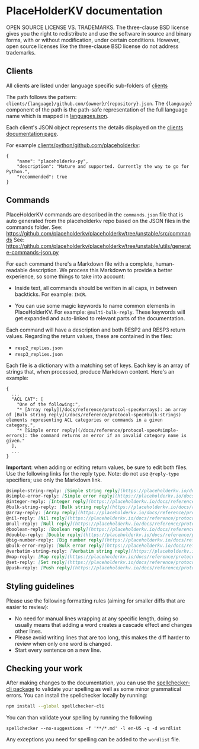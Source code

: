 # PlaceHolderKV documentation

OPEN SOURCE LICENSE VS. TRADEMARKS. The three-clause BSD license gives you the right to redistribute and use the software in source and binary forms, with or without modification, under certain conditions. However, open source licenses like the three-clause BSD license do not address trademarks.

## Clients

All clients are listed under language specific sub-folders of [clients](./clients)

The path follows the pattern: ``clients/{language}/github.com/{owner}/{repository}.json``.
The ``{language}`` component of the path is the path-safe representation
of the full language name which is mapped in [languages.json](./languages.json).

Each client's JSON object represents the details displayed on the [clients documentation page](https://placeholderkv.io/docs/clients).

For example [clients/python/github.com/placeholderkv](./clients/python/github.com/placeholderkv/placeholderkv-py.json):

```
{
    "name": "placeholderkv-py",
    "description": "Mature and supported. Currently the way to go for Python.",
    "recommended": true
}
```

## Commands

PlaceHolderKV commands are described in the `commands.json` file that is auto generated
from the placeholderkv repo based on the JSON files in the commands folder.
See: https://github.com/placeholderkv/placeholderkv/tree/unstable/src/commands
See: https://github.com/placeholderkv/placeholderkv/tree/unstable/utils/generate-commands-json.py

For each command there's a Markdown file with a complete, human-readable
description.
We process this Markdown to provide a better experience, so some things to take
into account:

*   Inside text, all commands should be written in all caps, in between
    backticks.
    For example: `INCR`.

*   You can use some magic keywords to name common elements in PlaceHolderKV.
    For example: `@multi-bulk-reply`.
    These keywords will get expanded and auto-linked to relevant parts of the
    documentation.

Each command will have a description and both RESP2 and RESP3 return values.
Regarding the return values, these are contained in the files:

* `resp2_replies.json`
* `resp3_replies.json`

Each file is a dictionary with a matching set of keys. Each key is an array of strings that,
when processed, produce Markdown content. Here's an example:

```
{
  ...
  "ACL CAT": [
    "One of the following:",
    "* [Array reply](/docs/reference/protocol-spec#arrays): an array of [Bulk string reply](/docs/reference/protocol-spec#bulk-strings) elements representing ACL categories or commands in a given category.",
    "* [Simple error reply](/docs/reference/protocol-spec#simple-errors): the command returns an error if an invalid category name is given."
  ],
  ...
}
```

**Important**: when adding or editing return values, be sure to edit both files. Use the following
links for the reply type. Note: do not use `@reply-type` specifiers; use only the Markdown link.

```md
@simple-string-reply: [Simple string reply](https://placeholderkv.io/docs/reference/protocol-spec#simple-strings)
@simple-error-reply: [Simple error reply](https://placeholderkv.io/docs/reference/protocol-spec#simple-errors)
@integer-reply: [Integer reply](https://placeholderkv.io/docs/reference/protocol-spec#integers)
@bulk-string-reply: [Bulk string reply](https://placeholderkv.io/docs/reference/protocol-spec#bulk-strings)
@array-reply: [Array reply](https://placeholderkv.io/docs/reference/protocol-spec#arrays)
@nil-reply: [Nil reply](https://placeholderkv.io/docs/reference/protocol-spec#bulk-strings)
@null-reply: [Null reply](https://placeholderkv.io/docs/reference/protocol-spec#nulls)
@boolean-reply: [Boolean reply](https://placeholderkv.io/docs/reference/protocol-spec#booleans)
@double-reply: [Double reply](https://placeholderkv.io/docs/reference/protocol-spec#doubles)
@big-number-reply: [Big number reply](https://placeholderkv.io/docs/reference/protocol-spec#big-numbers)
@bulk-error-reply: [Bulk error reply](https://placeholderkv.io/docs/reference/protocol-spec#bulk-errors)
@verbatim-string-reply: [Verbatim string reply](https://placeholderkv.io/docs/reference/protocol-spec#verbatim-strings)
@map-reply: [Map reply](https://placeholderkv.io/docs/reference/protocol-spec#maps)
@set-reply: [Set reply](https://placeholderkv.io/docs/reference/protocol-spec#sets)
@push-reply: [Push reply](https://placeholderkv.io/docs/reference/protocol-spec#pushes)
```

## Styling guidelines

Please use the following formatting rules (aiming for smaller diffs that are easier to review):

* No need for manual lines wrapping at any specific length,
  doing so usually means that adding a word creates a cascade effect and changes other lines.
* Please avoid writing lines that are too long,
  this makes the diff harder to review when only one word is changed. 
* Start every sentence on a new line.


## Checking your work

After making changes to the documentation, you can use the [spellchecker-cli package](https://www.npmjs.com/package/spellchecker-cli) to validate your spelling as well as some minor grammatical errors. You can install the spellchecker locally by running:

```bash
npm install --global spellchecker-cli
```

You can than validate your spelling by running the following

```
spellchecker --no-suggestions -f '**/*.md' -l en-US -q -d wordlist
```

Any exceptions you need for spelling can be added to the `wordlist` file.

